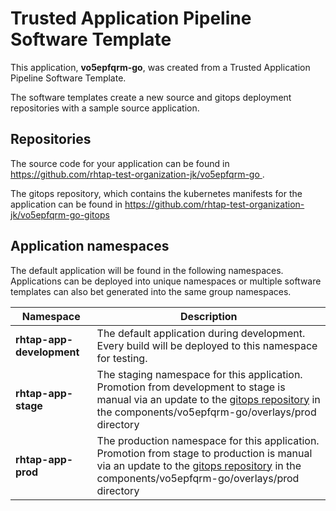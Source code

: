 # Trusted Application Pipeline Software Template

This application, **vo5epfqrm-go**, was created from a Trusted Application Pipeline Software Template.

The software templates create a new source and gitops deployment repositories with a sample source application. 

## Repositories

The source code for your application can be found in [https://github.com/rhtap-test-organization-jk/vo5epfqrm-go ](https://github.com/rhtap-test-organization-jk/vo5epfqrm-go ).
 
The gitops repository, which contains the kubernetes manifests for the application can be found in 
[https://github.com/rhtap-test-organization-jk/vo5epfqrm-go-gitops ](https://github.com/rhtap-test-organization-jk/vo5epfqrm-go-gitops ) 

## Application namespaces 

The default application will be found in the following namespaces. Applications can be deployed into unique namespaces or multiple software templates can also bet generated into the same group namespaces.  

|  Namespace   |  Description   |  
| -------- | -------- |   
| **rhtap-app-development** | The default application during development. Every build will be deployed to this namespace for testing. | 
| **rhtap-app-stage** | The staging namespace for this application. Promotion from development to stage is manual via an update to the [gitops repository](https://github.com/rhtap-test-organization-jk/vo5epfqrm-go-gitops ) in the components/vo5epfqrm-go/overlays/prod directory |  
| **rhtap-app-prod** | The production namespace for this application. Promotion from stage to production is manual via an update to the [gitops repository](https://github.com/rhtap-test-organization-jk/vo5epfqrm-go-gitops ) in the components/vo5epfqrm-go/overlays/prod directory | 